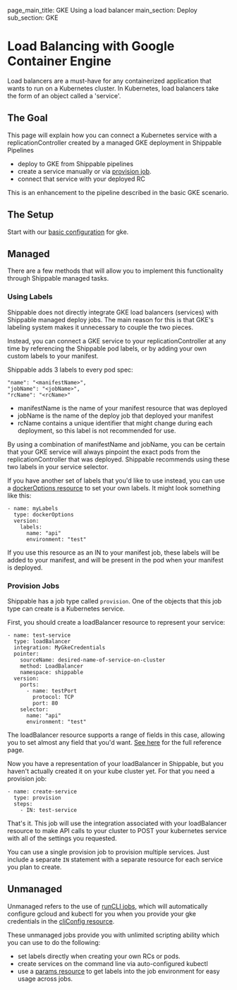 page_main_title: GKE Using a load balancer
main_section: Deploy
sub_section: GKE

# Load Balancing with Google Container Engine
Load balancers are a must-have for any containerized application that wants to run on a Kubernetes cluster.  In Kubernetes, load balancers take the form of an object called a 'service'.

## The Goal
This page will explain how you can connect a Kubernetes service with a replicationController created by a managed GKE deployment in Shippable Pipelines

- deploy to GKE from Shippable pipelines
- create a service manually or via [provision job](../platform/jobs-provision).
- connect that service with your deployed RC

This is an enhancement to the pipeline described in the basic GKE scenario.

## The Setup
Start with our [basic configuration](./gke) for gke.

## Managed
There are a few methods that will allow you to implement this functionality through Shippable managed tasks.

### Using Labels

Shippable does not directly integrate GKE load balancers (services) with Shippable managed deploy jobs.  The main reason for this is that GKE's labeling system makes it unnecessary to couple the two pieces.

Instead, you can connect a GKE service to your replicationController at any time by referencing the Shippable pod labels, or by adding your own custom labels to your manifest.

Shippable adds 3 labels to every pod spec:
```
"name": "<manifestName>",
"jobName": "<jobName>",
"rcName": "<rcName>"
```

- manifestName is the name of your manifest resource that was deployed
- jobName is the name of the deploy job that deployed your manifest
- rcName contains a unique identifier that might change during each deployment, so this label is not recommended for use.

By using a combination of manifestName and jobName, you can be certain that your GKE service will always pinpoint the exact pods from the replicationController that was deployed.  Shippable recommends using these two labels in your service selector.

If you have another set of labels that you'd like to use instead, you can use a [dockerOptions resource](../platform/workflow/resource/dockeroptions) to set your own labels.  It might look something like this:

```
- name: myLabels
  type: dockerOptions
  version:
    labels:
      name: "api"
      environment: "test"
```
If you use this resource as an IN to your manifest job, these labels will be added to your manifest, and will be present in the pod when your manifest is deployed.

### Provision Jobs

Shippable has a job type called `provision`.  One of the objects that this job type can create is a Kubernetes service.

First, you should create a loadBalancer resource to represent your service:
```
- name: test-service
  type: loadBalancer
  integration: MyGkeCredentials
  pointer:
    sourceName: desired-name-of-service-on-cluster
    method: LoadBalancer
    namespace: shippable
  version:
    ports:
      - name: testPort
        protocol: TCP
        port: 80
    selector:
      name: "api"
      environment: "test"

```

The loadBalancer resource supports a range of fields in this case, allowing you to set almost any field that you'd want.  [See here](../platform/workflow/resource/loadbalancer) for the full reference page.

Now you have a representation of your loadBalancer in Shippable, but you haven't actually created it on your kube cluster yet.  For that you need a provision job:

```
- name: create-service
  type: provision
  steps:
    - IN: test-service
```
That's it.  This job will use the integration associated with your loadBalancer resource to make API calls to your cluster to POST your kubernetes service with all of the settings you requested.

You can use a single provision job to provision multiple services. Just include a separate `IN` statement with a separate resource for each service you plan to create.



## Unmanaged
Unmanaged refers to the use of [runCLI jobs](../platform/job-runcli), which will automatically configure gcloud and kubectl for you when you provide your gke credentials in the [cliConfig resource](../platform/workflow/resource/cliconfig).

These unmanaged jobs provide you with unlimited scripting ability which you can use to do the following:

- set labels directly when creating your own RCs or pods.
- create services on the command line via auto-configured kubectl
- use a [params resource](../platform/workflow/resource/params) to get labels into the job environment for easy usage across jobs.

